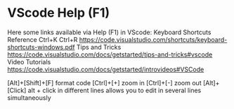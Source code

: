 # VScode Help (F1)
Here some links available via Help (F1) in VScode:
Keyboard Shortcuts Reference    Ctrl+K Ctrl+R   https://code.visualstudio.com/shortcuts/keyboard-shortcuts-windows.pdf 
Tips and Tricks                                 https://code.visualstudio.com/docs/getstarted/tips-and-tricks#vscode 
Video Tutorials                                 https://code.visualstudio.com/docs/getstarted/introvideos#VSCode 

[Alt]+[Shift]+[F]           format code
[Ctrl]+[+]                  zoom in
[Ctrl]+[-]                  zoom out
[Alt]+[Click]               alt + click in different lines allows you to edit in several lines simultaneously
